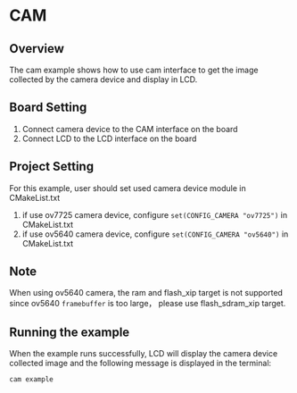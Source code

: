 # CAM

## Overview

The cam example shows how to use cam interface to get the image collected by the camera device and display in LCD.

## Board Setting

1. Connect camera device to the CAM interface on the board
2. Connect LCD to the LCD interface on the board

## Project Setting

For this example, user should set used camera device module in CMakeList.txt
1. if use ov7725 camera device, configure `set(CONFIG_CAMERA "ov7725")` in CMakeList.txt
2. if use ov5640 camera device, configure `set(CONFIG_CAMERA "ov5640")` in CMakeList.txt

## Note

When using ov5640 camera, the ram and flash_xip target is not supported since ov5640 `framebuffer` is too large， please use flash_sdram_xip target.

## Running the example

When the example runs successfully, LCD will display the camera device collected image and the following message is displayed in the terminal:
```console
cam example
```

